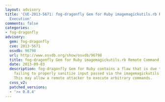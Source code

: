 ```yaml
---
layout: advisory
title: 'CVE-2013-5671: fog-dragonfly Gem for Ruby imagemagickutils.rb Remote Command
  Execution'
comments: false
categories:
- fog-dragonfly
advisory:
  gem: fog-dragonfly
  cve: 2013-5671
  osvdb: 96798
  url: http://www.osvdb.org/show/osvdb/96798
  title: fog-dragonfly Gem for Ruby imagemagickutils.rb Remote Command Execution
  date: 2013-09-03
  description: fog-dragonfly Gem for Ruby contains a flaw that is due to the program
    failing to properly sanitize input passed via the imagemagickutils.rb script.
    This may allow a remote attacker to execute arbitrary commands.
  cvss_v2: 
  patched_versions:
  - '>= 0.8.4'
---
```

